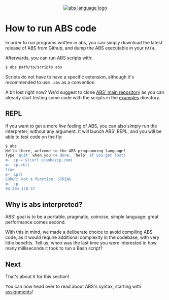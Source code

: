 <p align="center">
  <a href="https://abs-lang.org/">
    <img alt="abs language logo" src="https://github.com/abs-lang/abs/blob/master/bin/abs-horizontal.png?raw=true">
  </a>
</p>

# How to run ABS code

In order to run programs written in abs, you can simply download
the latest release of ABS from Github, and dump the ABS executable
in your `PATH`.

Afterwards, you can run ABS scripts with:

``` bash
$ abs path/to/scripts.abs
```

Scripts do not have to have a specific extension,
although it's recommended to use `.abs` as a
convention.

A bit lost right now? We'd suggest to clone [ABS' main repository](https://github.com/abs-lang/abs) as you can already
start testing some code with the scripts in the
[examples](https://github.com/abs-lang/abs/tree/master/examples) directory.

## REPL

If you want to get a more *live* feeling of ABS, you can
also simply run the interpreter; without any argument. It
will launch ABS' REPL, and you will be able to test code on
the fly:

``` bash
$ abs
Hello there, welcome to the ABS programming language!
Type 'quit' when you're done, 'help' if you get lost!
⧐  ip = $(curl icanhazip.com)
⧐  ip.ok()
true
⧐  ip()
ERROR: not a function: STRING
⧐  ip
94.204.178.37
```

## Why is abs interpreted?

ABS' goal is to be a portable, pragmatic, coincise, simple language:
great performance comes second.

With this in mind, we made a deliberate choice to avoid
compiling ABS code, as it would require additional complexity
in the codebase, with very little benefits. Tell us, when
was the last time you were interested in how many milliseconds
it took to run a Bash script?

## Next

That's about it for this section!

You can now head over to read about ABS's syntax,
starting with [assignments](/syntax/assignments)!
